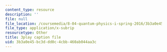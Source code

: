 ```yaml
---
content_type: resource
description: ''
file: null
file_location: /coursemedia/8-04-quantum-physics-i-spring-2016/3b3a0e45bc3ddd0c4cbb460ab044aa3c_CdAKFagtXpQ.srt
file_type: application/x-subrip
resourcetype: Other
title: 3play caption file
uid: 3b3a0e45-bc3d-dd0c-4cbb-460ab044aa3c
---
```

